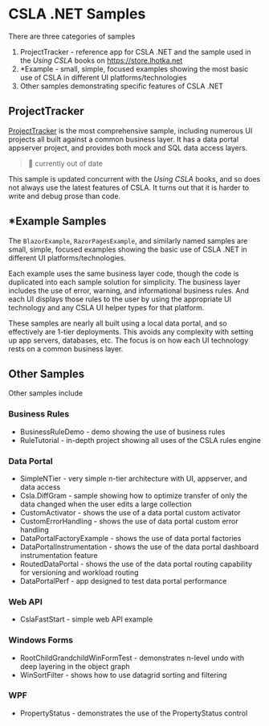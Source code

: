 # CSLA .NET Samples

There are three categories of samples

1. ProjectTracker - reference app for CSLA .NET and the sample used in the *Using CSLA* books on https://store.lhotka.net
2. *Example - small, simple, focused examples showing the most basic use of CSLA in different UI platforms/technologies
3. Other samples demonstrating specific features of CSLA .NET

## ProjectTracker

[ProjectTracker](https://github.com/MarimerLLC/csla/tree/master/Samples/ProjectTracker) is the most comprehensive sample, including numerous UI projects all built against a common business layer. It has a data portal appserver project, and provides both mock and SQL data access layers.

> 🛑 currently out of date

This sample is updated concurrent with the *Using CSLA* books, and so does not always use the latest features of CSLA. It turns out that it is harder to write and debug prose than code.

## *Example Samples

The `BlazorExample`, `RazorPagesExample`, and similarly named samples are small, simple, focused examples showing the basic use of CSLA .NET in different UI platforms/technologies.

Each example uses the same business layer code, though the code is duplicated into each sample solution for simplicity. The business layer includes the use of error, warning, and informational business rules. And each UI displays those rules to the user by using the appropriate UI technology and any CSLA UI helper types for that platform.

These samples are nearly all built using a local data portal, and so effectively are 1-tier deployments. This avoids any complexity with setting up app servers, databases, etc. The focus is on how each UI technology rests on a common business layer.

## Other Samples

Other samples include

### Business Rules
* BusinessRuleDemo - demo showing the use of business rules
* RuleTutorial - in-depth project showing all uses of the CSLA rules engine

### Data Portal

* SimpleNTier - very simple n-tier architecture with UI, appserver, and data access
* Csla.DiffGram - sample showing how to optimize transfer of only the data changed when the user edits a large collection
* CustomActivator - shows the use of a data portal custom activator
* CustomErrorHandling - shows the use of data portal custom error handling
* DataPortalFactoryExample - shows the use of data portal factories
* DataPortalInstrumentation - shows the use of the data portal dashboard instrumentation feature
* RoutedDataPortal - shows the use of the data portal routing capability for versioning and workload routing
* DataPortalPerf - app designed to test data portal performance

### Web API

* CslaFastStart - simple web API example

### Windows Forms

* RootChildGrandchildWinFormTest - demonstrates n-level undo with deep layering in the object graph
* WinSortFilter - shows how to use datagrid sorting and filtering

### WPF

* PropertyStatus - demonstrates the use of the PropertyStatus control
